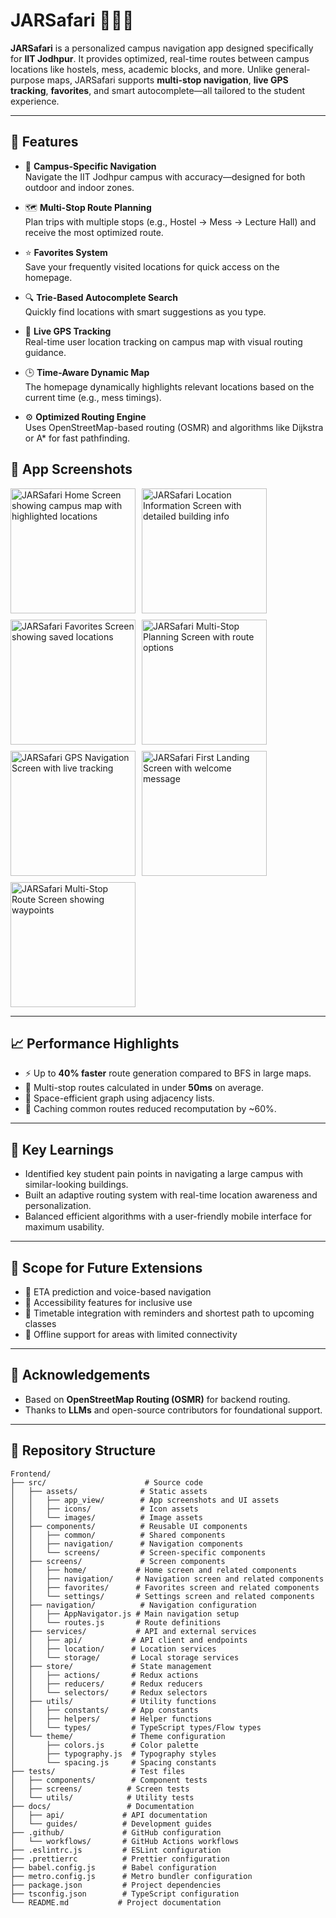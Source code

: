 # JARSafari 🚶‍♂️📍

**JARSafari** is a personalized campus navigation app designed specifically for **IIT Jodhpur**. It provides optimized, real-time routes between campus locations like hostels, mess, academic blocks, and more. Unlike general-purpose maps, JARSafari supports **multi-stop navigation**, **live GPS tracking**, **favorites**, and smart autocomplete—all tailored to the student experience.

---

## 🚀 Features

- 🧭 **Campus-Specific Navigation**  
  Navigate the IIT Jodhpur campus with accuracy—designed for both outdoor and indoor zones.

- 🗺️ **Multi-Stop Route Planning**  
  Plan trips with multiple stops (e.g., Hostel → Mess → Lecture Hall) and receive the most optimized route.

- ⭐ **Favorites System**  
  Save your frequently visited locations for quick access on the homepage.

- 🔍 **Trie-Based Autocomplete Search**  
  Quickly find locations with smart suggestions as you type.

- 📍 **Live GPS Tracking**  
  Real-time user location tracking on campus map with visual routing guidance.

- 🕒 **Time-Aware Dynamic Map**  
  The homepage dynamically highlights relevant locations based on the current time (e.g., mess timings).

- ⚙️ **Optimized Routing Engine**  
  Uses OpenStreetMap-based routing (OSMR) and algorithms like Dijkstra or A* for fast pathfinding.

## 📱 App Screenshots

<div style="display: flex; flex-wrap: wrap; gap: 10px;">
  <img src="Frontend/assets/app_view/home.jpg" alt="JARSafari Home Screen showing campus map with highlighted locations" width="200"/>
  <img src="Frontend/assets/app_view/info.jpg" alt="JARSafari Location Information Screen with detailed building info" width="200"/>
  <img src="Frontend/assets/app_view/favorites.jpg" alt="JARSafari Favorites Screen showing saved locations" width="200"/>
  <img src="Frontend/assets/app_view/flanding.jpg" alt="JARSafari Multi-Stop Planning Screen with route options" width="200"/>
  <img src="Frontend/assets/app_view/gps.jpg" alt="JARSafari GPS Navigation Screen with live tracking" width="200"/>
  <img src="Frontend/assets/app_view/autorec.jpg" alt="JARSafari First Landing Screen with welcome message" width="200"/>
  <img src="Frontend/assets/app_view/stops.jpg" alt="JARSafari Multi-Stop Route Screen showing waypoints" width="200"/>
</div>


---

## 📈 Performance Highlights

- ⚡ Up to **40% faster** route generation compared to BFS in large maps.
- 🔁 Multi-stop routes calculated in under **50ms** on average.
- 💾 Space-efficient graph using adjacency lists.
- 📂 Caching common routes reduced recomputation by ~60%.

---

## 🧠 Key Learnings

- Identified key student pain points in navigating a large campus with similar-looking buildings.
- Built an adaptive routing system with real-time location awareness and personalization.
- Balanced efficient algorithms with a user-friendly mobile interface for maximum usability.

---

## 🔮 Scope for Future Extensions

- 📍 ETA prediction and voice-based navigation
- 🧏 Accessibility features for inclusive use
- 📅 Timetable integration with reminders and shortest path to upcoming classes
- 📡 Offline support for areas with limited connectivity

---

## 🙌 Acknowledgements

- Based on **OpenStreetMap Routing (OSMR)** for backend routing.
- Thanks to **LLMs** and open-source contributors for foundational support.

---

## 📂 Repository Structure

```
Frontend/
├── src/                      # Source code
│   ├── assets/              # Static assets
│   │   ├── app_view/        # App screenshots and UI assets
│   │   ├── icons/           # Icon assets
│   │   └── images/          # Image assets
│   ├── components/          # Reusable UI components
│   │   ├── common/          # Shared components
│   │   ├── navigation/      # Navigation components
│   │   └── screens/         # Screen-specific components
│   ├── screens/             # Screen components
│   │   ├── home/           # Home screen and related components
│   │   ├── navigation/     # Navigation screen and related components
│   │   ├── favorites/      # Favorites screen and related components
│   │   └── settings/       # Settings screen and related components
│   ├── navigation/          # Navigation configuration
│   │   ├── AppNavigator.js # Main navigation setup
│   │   └── routes.js       # Route definitions
│   ├── services/           # API and external services
│   │   ├── api/           # API client and endpoints
│   │   ├── location/      # Location services
│   │   └── storage/       # Local storage services
│   ├── store/             # State management
│   │   ├── actions/       # Redux actions
│   │   ├── reducers/      # Redux reducers
│   │   └── selectors/     # Redux selectors
│   ├── utils/             # Utility functions
│   │   ├── constants/     # App constants
│   │   ├── helpers/       # Helper functions
│   │   └── types/         # TypeScript types/Flow types
│   └── theme/             # Theme configuration
│       ├── colors.js      # Color palette
│       ├── typography.js  # Typography styles
│       └── spacing.js     # Spacing constants
├── tests/                 # Test files
│   ├── components/        # Component tests
│   ├── screens/          # Screen tests
│   └── utils/            # Utility tests
├── docs/                 # Documentation
│   ├── api/             # API documentation
│   └── guides/          # Development guides
├── .github/             # GitHub configuration
│   └── workflows/       # GitHub Actions workflows
├── .eslintrc.js         # ESLint configuration
├── .prettierrc          # Prettier configuration
├── babel.config.js      # Babel configuration
├── metro.config.js      # Metro bundler configuration
├── package.json         # Project dependencies
├── tsconfig.json        # TypeScript configuration
└── README.md           # Project documentation
```
